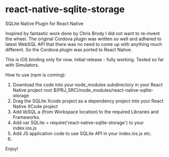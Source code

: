 # react-native-sqlite-storage
SQLite Native Plugin for React Native

Inspired by fantastic work done by Chris Brody I did not want to re-invent the wheel. The original Cordova plugin was written so well and adhered to latest WebSQL API that there was no need to come up with anything much different. So the Cordova plugin was ported to React Native.

This is iOS binding only for now. Initial release - fully working. Tested so far with Simulators.

How to use (npm is coming):

1. Download the code into your node_modules subdirectory in your React Native project root $(PRJ_SRC)/node_modules/react-native-sqlite-storage
2. Drag the SQLite Xcode project as a dependency project into your React Native XCode project
3. Add libSQL.a (from Workspace location) to the required Libraries and Frameworks.
4. Add var SQLite = require('react-native-sqlite-storage') to your index.ios.js
5. Add JS application code to use SQLite API in your index.ios.js etc.
6. 

Enjoy!
